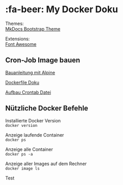 # :fa-beer: My Docker Doku


Themes:  
[MkDocs Bootstrap Theme](https://mkdocs.github.io/mkdocs-bootswatch/#mkdocs-bootstrap-theme)  
  
Extensions:  
[Font Awesome](https://github.com/bmcorser/fontawesome-markdown)

## Cron-Job Image bauen

[Bauanleitung mit Alpine](https://blog.servivum.com/auf-die-minute-genau-cronjobs-im-docker-container/)

[Dockerfile Doku](https://www.ab-heute-programmieren.de/docker-teil-4-das-dockerfile/)

[Aufbau Crontab Datei](https://linuxize.com/post/scheduling-cron-jobs-with-crontab/)

## Nützliche Docker Befehle

Installierte Docker Version  
`docker version`

Anzeige laufende Container  
`docker ps`  

Anzeige alle Container  
`docker ps -a`  

Anzeige aller Images auf dem Rechner  
`docker image ls`

Test